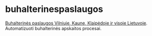 # buhalterinespaslaugos
<a href="https://buhalterinespaslaugos.com" target="_blank" rel="follow">Buhalterinės paslaugos Vilniuje, Kaune, Klaipėdoje ir visoje Lietuvoje</a>. Automatizuoti buhalterinės apskaitos procesai.
